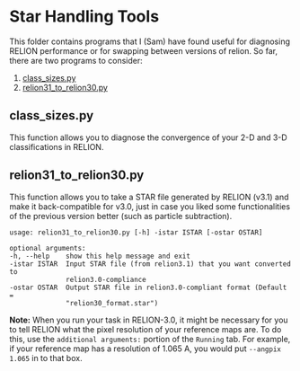 # Star Handling Tools

This folder contains programs that I (Sam) have found useful for diagnosing RELION performance or for swapping between versions of relion. So far, there are two programs to consider:

 1. [class_sizes.py](#class-sizes.py)
 2. [relion31_to_relion30.py](#relion31-to-relion30.py)


## class_sizes.py

This function allows you to diagnose the convergence of your 2-D and 3-D classifications in RELION.

## relion31_to_relion30.py

This function allows you to take a STAR file generated by RELION (v3.1) and make it back-compatible for v3.0, just in case you liked some functionalities of the previous version better (such as particle subtraction).

    usage: relion31_to_relion30.py [-h] -istar ISTAR [-ostar OSTAR]

    optional arguments:
    -h, --help    show this help message and exit
    -istar ISTAR  Input STAR file (from relion3.1) that you want converted to
                  relion3.0-compliance
    -ostar OSTAR  Output STAR file in relion3.0-compliant format (Default =
                  "relion30_format.star")

**Note:** When you run your task in RELION-3.0, it might be necessary for you to tell RELION what the pixel resolution of your reference maps are. To do this, use the `additional arguments:` portion of the `Running` tab. For example, if your reference map has a resolution of 1.065 A, you would put ``--angpix 1.065`` in to that box.
